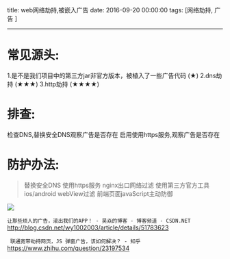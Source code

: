 title: web网络劫持,被嵌入广告
date: 2016-09-20 00:00:00
tags: [网络劫持, 广告 ]
 
---
# 常见源头:

1.是不是我们项目中的第三方jar非官方版本，被植入了一些广告代码   (★)
2.dns劫持  (★★★)
3.http劫持 (★★★★)
 
# 排查:
检查DNS,替换安全DNS观察广告是否存在
启用使用https服务,观察广告是否存在
 
# 防护办法:
>替换安全DNS
>使用https服务
>nginx出口网络过滤
>使用第三方官方工具
>ios/android webView过滤
>前端页面javaScript主动防御


![]( http://7xnbs3.com1.z0.glb.clouddn.com/16-9-24/55107594.jpg)
<!-- -->


`让那些烦人的广告，滚出我们的APP！ - 吴焱的博客 - 博客频道 - CSDN.NET` 
http://blog.csdn.net/wy1002003/article/details/51783623


` 联通宽带劫持网页，JS 弹窗广告，该如何解决？ - 知乎`
https://www.zhihu.com/question/23197534
